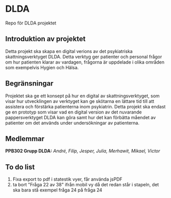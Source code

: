 # DLDA

Repo för DLDA projektet

## Introduktion av projektet

Detta projekt ska skapa en digital verions av det psykiatriska skattningsverktyget DLDA.
Detta verktyg ger patienter och personal frågor om hur patienten klarar av vardagen, frågorna är uppdelade i olika områden som exempelvis Hygien och Hälsa.

## Begränsningar

Projektet ska ge ett konsept på hur en digital av skattningsverktyget, som visar hur utvecklingen av verktyget kan ge skötarna en lättare tid till att assistera och förstärka patienterna inom psykiatrin.
Detta projekt ska endast ge en prototyp som visar vad en digital version av det nuvarande pappersverktyget DLDA kan göra samt hur det kan förbätta måendet av patienter om det används under undersökningar av patienterna.

## Medlemmar

**PPB302 Grupp DLDA:** _André, Filip, Jesper, Julia, Merhawit, Mikael, Victor_

## To do list

1. Fixa export to pdf i statestik vyer, får använda jsPDF
2. ta bort "Fråga 22 av 38" ifrån mobil vy då det redan står i stapeln, det ska bara stå exempel fråga 24 på fråga 24
